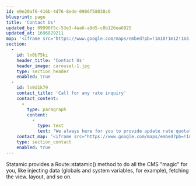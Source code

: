 ```yaml
---
id: e0e20af6-416b-4d76-8ede-0986f58038c6
blueprint: page
title: 'Contact Us'
updated_by: 09990f5c-53e3-4aa6-a9d5-c8b126ea6925
updated_at: 1696829211
map: '<iframe src="https://www.google.com/maps/embed?pb=!1m18!1m12!1m3!1d7905.452013233224!2d110.41928339084009!3d-7.818799339677827!2m3!1f0!2f0!3f0!3m2!1i1024!2i768!4f13.1!3m3!1m2!1s0x2e7a57349e183ce1%3A0xc5f84d570e4f7ed0!2sSekarsuli%2C%20Sendangtirto%2C%20Kec.%20Berbah%2C%20Kabupaten%20Sleman%2C%20Daerah%20Istimewa%20Yogyakarta!5e0!3m2!1sid!2sid!4v1694834050326!5m2!1sid!2sid" width="600" height="450" style="border:0;" allowfullscreen="" loading="lazy" referrerpolicy="no-referrer-when-downgrade"></iframe>'
section:
  -
    id: ln0b75ki
    header_title: 'Contact Us'
    header_image: carousel-1.jpg
    type: section_header
    enabled: true
  -
    id: ln0d1k79
    contact_title: 'Call for any rate inquiry'
    contact_content:
      -
        type: paragraph
        content:
          -
            type: text
            text: 'We always here for you to provide update rate quotation please complete the following form and click "Submit"'
    contact_map: '<iframe src="https://www.google.com/maps/embed?pb=!1m18!1m12!1m3!1d345.6112339585296!2d106.8151271521744!3d-6.12808128491743!2m3!1f0!2f0!3f0!3m2!1i1024!2i768!4f13.1!3m3!1m2!1s0x2e6a1dfd0126ab05%3A0x21ca6c6c00a53678!2sJl.%20Lodan%20Center%20Pintu%20II%20No.13%2C%20RW.2%2C%20Ancol%2C%20Kec.%20Pademangan%2C%20Jkt%20Utara%2C%20Daerah%20Khusus%20Ibukota%20Jakarta%2014430!5e0!3m2!1sid!2sid!4v1695802874565!5m2!1sid!2sid" width="600" height="450" style="border:0;" allowfullscreen="" loading="lazy" referrerpolicy="no-referrer-when-downgrade"></iframe>'
    type: section_contact
    enabled: true
---
```

Statamic provides a Route::statamic() method to do all the CMS "magic" for you, like injecting data (globals and system variables, for example), fetching the view. layout, and so on.